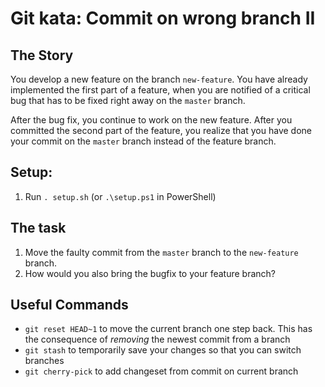 # Git kata: Commit on wrong branch II

## The Story

You develop a new feature on the branch `new-feature`. You have already
implemented the first part of a feature, when you are notified of a critical
bug that has to be fixed right away on the `master` branch.

After the bug fix, you continue to work on the new feature. After you committed
the second part of the feature, you realize that you have done your commit on
the `master` branch instead of the feature branch.

## Setup:

1. Run `. setup.sh` (or `.\setup.ps1` in PowerShell)

## The task

1. Move the faulty commit from the `master` branch to the `new-feature` branch.
2. How would you also bring the bugfix to your feature branch?

## Useful Commands

* `git reset HEAD~1` to move the current branch one step back. This has the consequence of _removing_ the newest commit from a branch
* `git stash` to temporarily save your changes so that you can switch branches
* `git cherry-pick` to add changeset from commit on current branch
